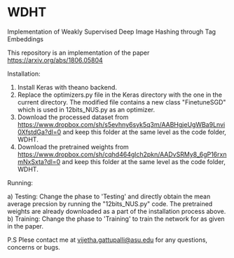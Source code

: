 # WDHT
Implementation of Weakly Supervised Deep Image Hashing through Tag Embeddings


This repository is an implementation of the paper https://arxiv.org/abs/1806.05804


Installation:

1. Install Keras with theano backend. 
2. Replace the optimizers.py file in the Keras directory with the one in the current directory. The modified file contains a new class "FinetuneSGD" which is used in 12bits_NUS.py as an optimizer. 
3. Download the processed dataset from https://www.dropbox.com/sh/s5evhny6syk5q3m/AABHgjeUgWBa9Lnvi0XfstdGa?dl=0 and keep this folder at the same level as the code folder, WDHT.
4. Download the pretrained weights from https://www.dropbox.com/sh/cqhd464glch2pkn/AADvSRMy8_6gP16rxnmNxSxta?dl=0 and keep this folder at the same level as the code folder, WDHT. 


Running:

a) Testing: Change the phase to 'Testing' and directly obtain the mean average precsion by running the "12bits_NUS.py" code. The pretrained weights are already downloaded as a part of the installation process above. 
b) Training: Change the phase to 'Training' to train the network for as given in the paper. 


P.S 
Plese contact me at vijetha.gattupalli@asu.edu for any questions, concerns or bugs. 

